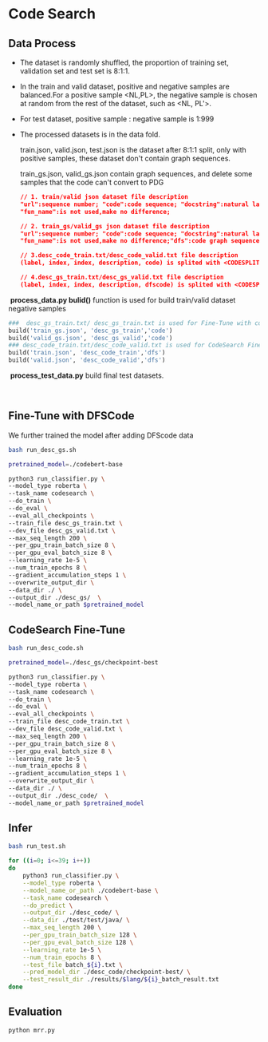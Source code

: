 # Code Search

## Data Process

- The dataset is randomly shuffled, the proportion of training set, validation set and test set is 8:1:1.

- In the train and valid dataset, positive and negative samples are balanced.For a positive sample <NL,PL>, the negative sample is chosen at random from the rest of the dataset, such as <NL, PL'>.

- For test dataset, positive sample : negative sample is 1:999

- The processed datasets is in the data fold.

  train.json, valid.json, test.json is the dataset after 8:1:1 split, only with positive samples, these dataset don't contain graph sequences.  

  train_gs.json, valid_gs.json contain graph sequences, and delete some samples that the code can't convert to PDG 
  
  ```json
  // 1. train/valid json dataset file description
  "url":sequence number; "code":code sequence; "docstring":natural language summaration for program;
  "fun_name":is not used,make no difference;
  
  // 2. train_gs/valid_gs json dataset file description
  "url":sequence number; "code":code sequence; "docstring":natural language summaration for program;
  "fun_name":is not used,make no difference;"dfs":code graph sequence
  
  // 3.desc_code_train.txt/desc_code_valid.txt file description
  (label, index, index, description, code) is splited with <CODESPLIT>
  
  // 4.desc_gs_train.txt/desc_gs_valid.txt file description
  (label, index, index, description, dfscode) is splited with <CODESPLIT>
  ```

​         **process_data.py bulid()** function is used for build train/valid dataset negative samples

```py
###  desc_gs_train.txt/ desc_gs_train.txt is used for Fine-Tune with code graph sequence 
build('train_gs.json', 'desc_gs_train','code')
build('valid_gs.json', 'desc_gs_valid','code')
### desc_code_train.txt/desc_code_valid.txt is used for CodeSearch Fine-Tune
build('train.json', 'desc_code_train','dfs')
build('valid.json', 'desc_code_valid','dfs')
```

​		 **process_test_data.py** build final test datasets.

​        

## Fine-Tune with DFSCode

We further trained the model after adding DFScode data

```sh
bash run_desc_gs.sh
```

```sh
pretrained_model=./codebert-base

python3 run_classifier.py \
--model_type roberta \
--task_name codesearch \
--do_train \
--do_eval \
--eval_all_checkpoints \
--train_file desc_gs_train.txt \
--dev_file desc_gs_valid.txt \
--max_seq_length 200 \
--per_gpu_train_batch_size 8 \
--per_gpu_eval_batch_size 8 \
--learning_rate 1e-5 \
--num_train_epochs 8 \
--gradient_accumulation_steps 1 \
--overwrite_output_dir \
--data_dir ./ \
--output_dir ./desc_gs/  \
--model_name_or_path $pretrained_model
```

## CodeSearch Fine-Tune 

```bash
bash run_desc_code.sh
```

```sh
pretrained_model=./desc_gs/checkpoint-best

python3 run_classifier.py \
--model_type roberta \
--task_name codesearch \
--do_train \
--do_eval \
--eval_all_checkpoints \
--train_file desc_code_train.txt \
--dev_file desc_code_valid.txt \
--max_seq_length 200 \
--per_gpu_train_batch_size 8 \
--per_gpu_eval_batch_size 8 \
--learning_rate 1e-5 \
--num_train_epochs 8 \
--gradient_accumulation_steps 1 \
--overwrite_output_dir \
--data_dir ./ \
--output_dir ./desc_code/  \
--model_name_or_path $pretrained_model

```

## Infer

```sh
bash run_test.sh
```

```sh
for ((i=0; i<=39; i++))
do
    python3 run_classifier.py \
    --model_type roberta \
    --model_name_or_path ./codebert-base \
    --task_name codesearch \
    --do_predict \
    --output_dir ./desc_code/ \
    --data_dir ./test/test/java/ \
    --max_seq_length 200 \
    --per_gpu_train_batch_size 128 \
    --per_gpu_eval_batch_size 128 \
    --learning_rate 1e-5 \
    --num_train_epochs 8 \
    --test_file batch_${i}.txt \
    --pred_model_dir ./desc_code/checkpoint-best/ \
    --test_result_dir ./results/$lang/${i}_batch_result.txt
done
```

## Evaluation

```sh
python mrr.py
```

